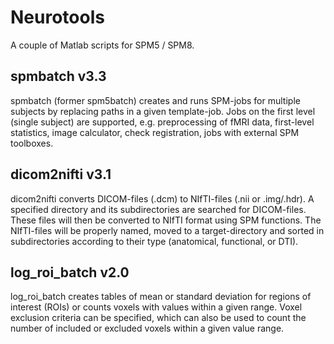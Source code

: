 # Neurotools
A couple of Matlab scripts for SPM5 / SPM8.

## spmbatch v3.3

spmbatch (former spm5batch) creates and runs SPM-jobs for multiple subjects by replacing paths in a given template-job. 
Jobs on the first level (single subject) are supported, e.g. preprocessing of fMRI data, first-level statistics, 
image calculator, check registration, jobs with external SPM toolboxes.

## dicom2nifti v3.1

dicom2nifti converts DICOM-files (.dcm) to NIfTI-files (.nii or .img/.hdr). A specified directory and its subdirectories 
are searched for DICOM-files. These files will then be converted to NIfTI format using SPM functions. The NIfTI-files will 
be properly named, moved to a target-directory and sorted in subdirectories according to their type (anatomical, functional, 
or DTI).

 ## log_roi_batch v2.0

log_roi_batch creates tables of mean or standard deviation for regions of interest (ROIs) or counts voxels with values within 
a given range. Voxel exclusion criteria can be specified, which can also be used to count the number of included or excluded 
voxels within a given value range.
